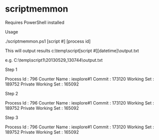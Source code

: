 scriptmemmon
============

Requires PowerShell installed

Usage

./scriptmemmon.ps1 [script #] [process id]

This will output results c:\temp\script[script #]\[datetime]\output.txt

e.g. C:\temp\script1\20130529_130744\output.txt

Step 1


Process Id          : 796
Counter Name        : iexplore#1
Commit              : 173120
Working Set         : 189752
Private Working Set : 165092

Step 2


Process Id          : 796
Counter Name        : iexplore#1
Commit              : 173120
Working Set         : 189752
Private Working Set : 165092

Step 3


Process Id          : 796
Counter Name        : iexplore#1
Commit              : 173120
Working Set         : 189752
Private Working Set : 165092
